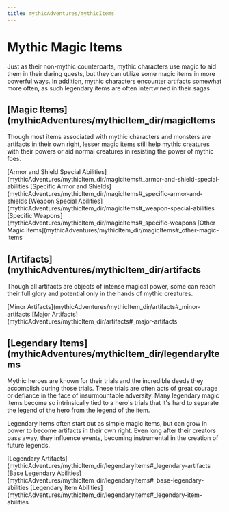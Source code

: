 ```yaml
---
title: mythicAdventures/mythicItems
---
```

# Mythic Magic Items

Just as their non-mythic counterparts, mythic characters use magic to aid them in their daring quests, but they can utilize some magic items in more powerful ways. In addition, mythic characters encounter artifacts somewhat more often, as such legendary items are often intertwined in their sagas.

## [Magic Items](mythicAdventures/mythicItem_dir/magicItems

Though most items associated with mythic characters and monsters are artifacts in their own right, lesser magic items still help mythic creatures with their powers or aid normal creatures in resisting the power of mythic foes.

[Armor and Shield Special Abilities](mythicAdventures/mythicItem_dir/magicItems#_armor-and-shield-special-abilities [Specific Armor and Shields](mythicAdventures/mythicItem_dir/magicItems#_specific-armor-and-shields [Weapon Special Abilities](mythicAdventures/mythicItem_dir/magicItems#_weapon-special-abilities [Specific Weapons](mythicAdventures/mythicItem_dir/magicItems#_specific-weapons [Other Magic Items](mythicAdventures/mythicItem_dir/magicItems#_other-magic-items

## [Artifacts](mythicAdventures/mythicItem_dir/artifacts

Though all artifacts are objects of intense magical power, some can reach their full glory and potential only in the hands of mythic creatures.

[Minor Artifacts](mythicAdventures/mythicItem_dir/artifacts#_minor-artifacts [Major Artifacts](mythicAdventures/mythicItem_dir/artifacts#_major-artifacts

## [Legendary Items](mythicAdventures/mythicItem_dir/legendaryItems

Mythic heroes are known for their trials and the incredible deeds they accomplish during those trials. These trials are often acts of great courage or defiance in the face of insurmountable adversity. Many legendary magic items become so intrinsically tied to a hero's trials that it's hard to separate the legend of the hero from the legend of the item.

Legendary items often start out as simple magic items, but can grow in power to become artifacts in their own right. Even long after their creators pass away, they influence events, becoming instrumental in the creation of future legends.

[Legendary Artifacts](mythicAdventures/mythicItem_dir/legendaryItems#_legendary-artifacts [Base Legendary Abilities](mythicAdventures/mythicItem_dir/legendaryItems#_base-legendary-abilities [Legendary Item Abilities](mythicAdventures/mythicItem_dir/legendaryItems#_legendary-item-abilities

